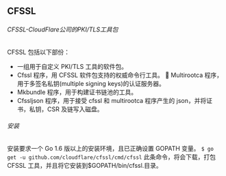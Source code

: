 ## CFSSL

###### CFSSL-CloudFlare公司的PKI/TLS工具包 
CFSSL 包括以下部份： 
* 一组用于自定义 PKI/TLS 工具的软件包。 
* Cfssl 程序，用 CFSSL 软件包支持的权威命令行工具。  Multirootca 程序，用于多签名私钥(multiple signing keys)的认证服务器。 
* Mkbundle 程序，用于构建证书链池的工具。 
* Cfssljson 程序，用于接受 cfssl 和 multirootca 程序产生的 json，并将证书，私钥，CSR 及链写入磁盘。 

###### 安装 
安装要求一个 Go 1.6 版以上的安装环境，且已正确设置 GOPATH 变量。 
`$ go get -u github.com/cloudflare/cfssl/cmd/cfssl` 
此条命令，将会下载，打包 CFSSL 工具，并且将它安装到$GOPATH/bin/cfssl.目录。 


